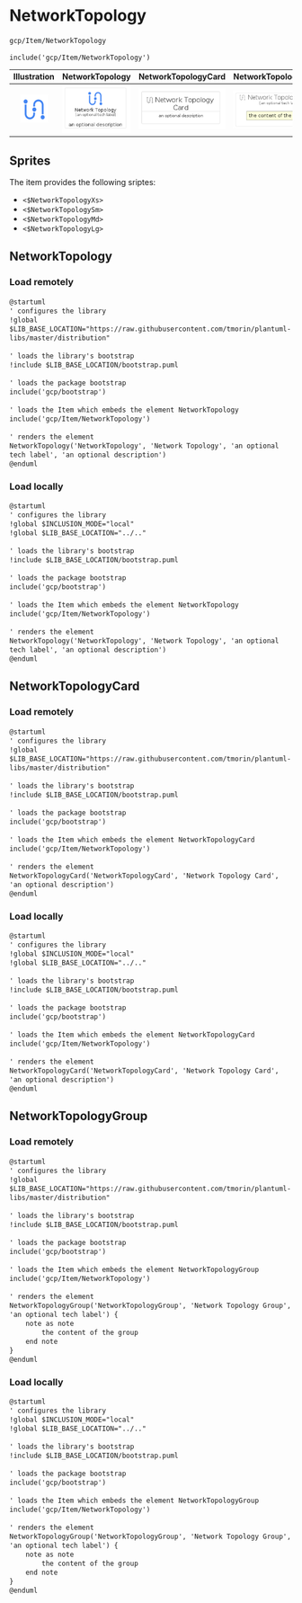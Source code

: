 # NetworkTopology


```text
gcp/Item/NetworkTopology
```

```text
include('gcp/Item/NetworkTopology')
```



| Illustration | NetworkTopology | NetworkTopologyCard | NetworkTopologyGroup |
| :---: | :---: | :---: | :---: |
| ![illustration for Illustration](../../gcp/Item/NetworkTopology.png) | ![illustration for NetworkTopology](../../gcp/Item/NetworkTopology.Local.png) | ![illustration for NetworkTopologyCard](../../gcp/Item/NetworkTopologyCard.Local.png) | ![illustration for NetworkTopologyGroup](../../gcp/Item/NetworkTopologyGroup.Local.png) |



## Sprites
The item provides the following sriptes:

- `<$NetworkTopologyXs>`
- `<$NetworkTopologySm>`
- `<$NetworkTopologyMd>`
- `<$NetworkTopologyLg>`





## NetworkTopology

### Load remotely
```plantuml
@startuml
' configures the library
!global $LIB_BASE_LOCATION="https://raw.githubusercontent.com/tmorin/plantuml-libs/master/distribution"

' loads the library's bootstrap
!include $LIB_BASE_LOCATION/bootstrap.puml

' loads the package bootstrap
include('gcp/bootstrap')

' loads the Item which embeds the element NetworkTopology
include('gcp/Item/NetworkTopology')

' renders the element
NetworkTopology('NetworkTopology', 'Network Topology', 'an optional tech label', 'an optional description')
@enduml
```

### Load locally
```plantuml
@startuml
' configures the library
!global $INCLUSION_MODE="local"
!global $LIB_BASE_LOCATION="../.."

' loads the library's bootstrap
!include $LIB_BASE_LOCATION/bootstrap.puml

' loads the package bootstrap
include('gcp/bootstrap')

' loads the Item which embeds the element NetworkTopology
include('gcp/Item/NetworkTopology')

' renders the element
NetworkTopology('NetworkTopology', 'Network Topology', 'an optional tech label', 'an optional description')
@enduml
```

## NetworkTopologyCard

### Load remotely
```plantuml
@startuml
' configures the library
!global $LIB_BASE_LOCATION="https://raw.githubusercontent.com/tmorin/plantuml-libs/master/distribution"

' loads the library's bootstrap
!include $LIB_BASE_LOCATION/bootstrap.puml

' loads the package bootstrap
include('gcp/bootstrap')

' loads the Item which embeds the element NetworkTopologyCard
include('gcp/Item/NetworkTopology')

' renders the element
NetworkTopologyCard('NetworkTopologyCard', 'Network Topology Card', 'an optional description')
@enduml
```

### Load locally
```plantuml
@startuml
' configures the library
!global $INCLUSION_MODE="local"
!global $LIB_BASE_LOCATION="../.."

' loads the library's bootstrap
!include $LIB_BASE_LOCATION/bootstrap.puml

' loads the package bootstrap
include('gcp/bootstrap')

' loads the Item which embeds the element NetworkTopologyCard
include('gcp/Item/NetworkTopology')

' renders the element
NetworkTopologyCard('NetworkTopologyCard', 'Network Topology Card', 'an optional description')
@enduml
```

## NetworkTopologyGroup

### Load remotely
```plantuml
@startuml
' configures the library
!global $LIB_BASE_LOCATION="https://raw.githubusercontent.com/tmorin/plantuml-libs/master/distribution"

' loads the library's bootstrap
!include $LIB_BASE_LOCATION/bootstrap.puml

' loads the package bootstrap
include('gcp/bootstrap')

' loads the Item which embeds the element NetworkTopologyGroup
include('gcp/Item/NetworkTopology')

' renders the element
NetworkTopologyGroup('NetworkTopologyGroup', 'Network Topology Group', 'an optional tech label') {
    note as note
        the content of the group
    end note
}
@enduml
```

### Load locally
```plantuml
@startuml
' configures the library
!global $INCLUSION_MODE="local"
!global $LIB_BASE_LOCATION="../.."

' loads the library's bootstrap
!include $LIB_BASE_LOCATION/bootstrap.puml

' loads the package bootstrap
include('gcp/bootstrap')

' loads the Item which embeds the element NetworkTopologyGroup
include('gcp/Item/NetworkTopology')

' renders the element
NetworkTopologyGroup('NetworkTopologyGroup', 'Network Topology Group', 'an optional tech label') {
    note as note
        the content of the group
    end note
}
@enduml
```

